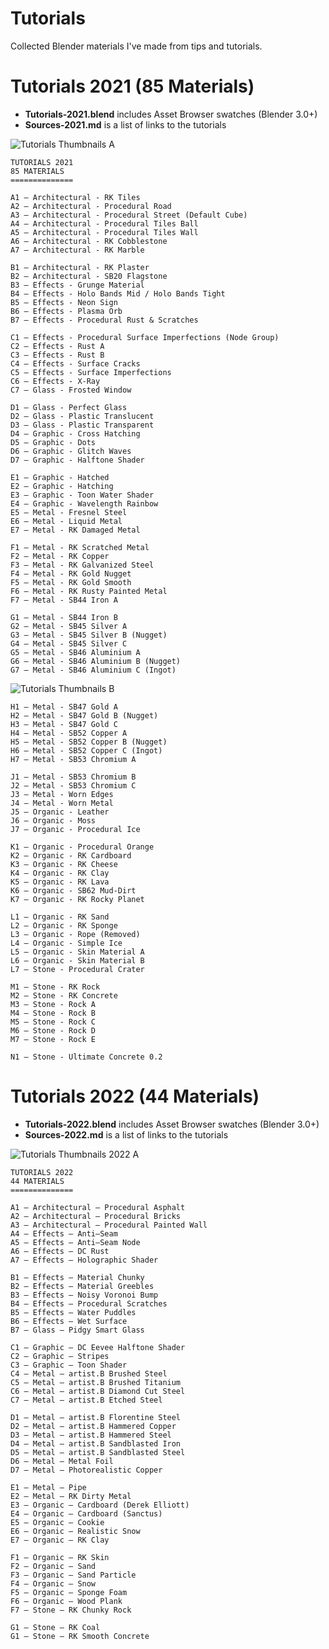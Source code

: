 # Tutorials

Collected Blender materials I've made from tips and tutorials.

# Tutorials 2021 (85 Materials)

* **Tutorials-2021.blend** includes Asset Browser swatches (Blender 3.0+)
* **Sources-2021.md** is a list of links to the tutorials

![Tutorials Thumbnails A](https://github.com/don1138/blender-materials/blob/main/Tutorials/imx/Tutorials-A.jpg)

```
TUTORIALS 2021
85 MATERIALS
==============

A1 — Architectural - RK Tiles
A2 — Architectural - Procedural Road
A3 — Architectural - Procedural Street (Default Cube)
A4 — Architectural - Procedural Tiles Ball
A5 — Architectural - Procedural Tiles Wall
A6 — Architectural - RK Cobblestone
A7 — Architectural - RK Marble

B1 — Architectural - RK Plaster
B2 — Architectural - SB20 Flagstone
B3 — Effects - Grunge Material
B4 — Effects - Holo Bands Mid / Holo Bands Tight
B5 — Effects - Neon Sign
B6 — Effects - Plasma Orb
B7 — Effects - Procedural Rust & Scratches

C1 — Effects - Procedural Surface Imperfections (Node Group)
C2 — Effects - Rust A
C3 — Effects - Rust B
C4 — Effects - Surface Cracks
C5 — Effects - Surface Imperfections
C6 — Effects - X-Ray
C7 — Glass - Frosted Window

D1 — Glass - Perfect Glass
D2 — Glass - Plastic Translucent
D3 — Glass - Plastic Transparent
D4 — Graphic - Cross Hatching
D5 — Graphic - Dots
D6 — Graphic - Glitch Waves
D7 — Graphic - Halftone Shader

E1 — Graphic - Hatched
E2 — Graphic - Hatching
E3 — Graphic - Toon Water Shader
E4 — Graphic - Wavelength Rainbow
E5 — Metal - Fresnel Steel
E6 — Metal - Liquid Metal
E7 — Metal - RK Damaged Metal

F1 — Metal - RK Scratched Metal
F2 — Metal - RK Copper
F3 — Metal - RK Galvanized Steel
F4 — Metal - RK Gold Nugget
F5 — Metal - RK Gold Smooth
F6 — Metal - RK Rusty Painted Metal
F7 — Metal - SB44 Iron A

G1 — Metal - SB44 Iron B
G2 — Metal - SB45 Silver A
G3 — Metal - SB45 Silver B (Nugget)
G4 — Metal - SB45 Silver C
G5 — Metal - SB46 Aluminium A
G6 — Metal - SB46 Aluminium B (Nugget)
G7 — Metal - SB46 Aluminium C (Ingot)
```

![Tutorials Thumbnails B](https://github.com/don1138/blender-materials/blob/main/Tutorials/imx/Tutorials-B.jpg)

```
H1 — Metal - SB47 Gold A
H2 — Metal - SB47 Gold B (Nugget)
H3 — Metal - SB47 Gold C
H4 — Metal - SB52 Copper A
H5 — Metal - SB52 Copper B (Nugget)
H6 — Metal - SB52 Copper C (Ingot)
H7 — Metal - SB53 Chromium A

J1 — Metal - SB53 Chromium B
J2 — Metal - SB53 Chromium C
J3 — Metal - Worn Edges
J4 — Metal - Worn Metal
J5 — Organic - Leather
J6 — Organic - Moss
J7 — Organic - Procedural Ice

K1 — Organic - Procedural Orange
K2 — Organic - RK Cardboard
K3 — Organic - RK Cheese
K4 — Organic - RK Clay
K5 — Organic - RK Lava
K6 — Organic - SB62 Mud-Dirt
K7 — Organic - RK Rocky Planet

L1 — Organic - RK Sand
L2 — Organic - RK Sponge
L3 — Organic - Rope (Removed)
L4 — Organic - Simple Ice
L5 — Organic - Skin Material A
L6 — Organic - Skin Material B
L7 — Stone - Procedural Crater

M1 — Stone - RK Rock
M2 — Stone - RK Concrete
M3 — Stone - Rock A
M4 — Stone - Rock B
M5 — Stone - Rock C
M6 — Stone - Rock D
M7 — Stone - Rock E

N1 — Stone - Ultimate Concrete 0.2

```
# Tutorials 2022 (44 Materials)

* **Tutorials-2022.blend** includes Asset Browser swatches (Blender 3.0+)
* **Sources-2022.md** is a list of links to the tutorials

![Tutorials Thumbnails 2022 A](https://github.com/don1138/blender-materials/blob/main/Tutorials/imx/tutorials-2022.jpg)

```
TUTORIALS 2022
44 MATERIALS
==============

A1 — Architectural — Procedural Asphalt
A2 — Architectural — Procedural Bricks
A3 — Architectural — Procedural Painted Wall
A4 — Effects — Anti—Seam
A5 — Effects — Anti—Seam Node
A6 — Effects — DC Rust
A7 — Effects — Holographic Shader

B1 — Effects — Material Chunky
B2 — Effects — Material Greebles
B3 — Effects — Noisy Voronoi Bump
B4 — Effects — Procedural Scratches
B5 — Effects — Water Puddles
B6 — Effects — Wet Surface
B7 — Glass — Pidgy Smart Glass

C1 — Graphic — DC Eevee Halftone Shader
C2 — Graphic — Stripes
C3 — Graphic — Toon Shader
C4 — Metal — artist.B Brushed Steel
C5 — Metal — artist.B Brushed Titanium
C6 — Metal — artist.B Diamond Cut Steel
C7 — Metal — artist.B Etched Steel

D1 — Metal — artist.B Florentine Steel
D2 — Metal — artist.B Hammered Copper
D3 — Metal — artist.B Hammered Steel
D4 — Metal — artist.B Sandblasted Iron
D5 — Metal — artist.B Sandblasted Steel
D6 — Metal — Metal Foil
D7 — Metal — Photorealistic Copper

E1 — Metal — Pipe
E2 — Metal — RK Dirty Metal
E3 – Organic — Cardboard (Derek Elliott)
E4 – Organic — Cardboard (Sanctus)
E5 – Organic — Cookie
E6 – Organic — Realistic Snow
E7 – Organic — RK Clay

F1 – Organic — RK Skin
F2 – Organic — Sand
F3 – Organic — Sand Particle
F4 – Organic — Snow
F5 – Organic — Sponge Foam
F6 – Organic — Wood Plank
F7 – Stone — RK Chunky Rock

G1 – Stone — RK Coal
G1 – Stone — RK Smooth Concrete

````
